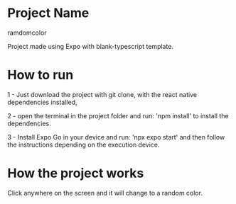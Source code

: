 # Project Name

ramdomcolor

Project made using Expo with blank-typescript template.

# How to run

1 - Just download the project with git clone, with the react native dependencies installed,

2 - open the terminal in the project folder and run: 'npm install' to install the dependencies.

3 - Install Expo Go in your device and run: 'npx expo start' and then follow the instructions depending on the execution device.

# How the project works

Click anywhere on the screen and it will change to a random color.
